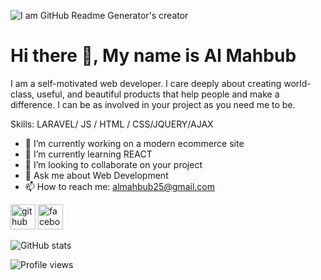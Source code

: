 ![I am GitHub Readme Generator's creator](https://ventasoftware.com/wp-content/uploads/2020/02/syntax-highlight.png)
# Hi there 👋, My name is Al Mahbub



I am a self-motivated web developer. I care deeply about creating world-class, useful, and beautiful products that help people and make a difference. I can be as involved in your project as you need me to be.

Skills: LARAVEL/ JS / HTML / CSS/JQUERY/AJAX

- 🔭 I’m currently working on a modern ecommerce site 
- 🌱 I’m currently learning REACT 
- 👯 I’m looking to collaborate on your project 
- 💬 Ask me about Web Development 
- 📫 How to reach me: almahbub25@gmail.com 


[<img src='https://cdn.jsdelivr.net/npm/simple-icons@3.0.1/icons/github.svg' alt='github' height='40'>](https://github.com/mahbubartisan)  [<img src='https://cdn.jsdelivr.net/npm/simple-icons@3.0.1/icons/facebook.svg' alt='facebook' height='40'>](https://www.facebook.com/mahbub.hossain.71066)  

![GitHub stats](https://github-readme-stats.vercel.app/api?username=mahbubartisan&show_icons=true)  

![Profile views](https://gpvc.arturio.dev/mahbubartisan)  
